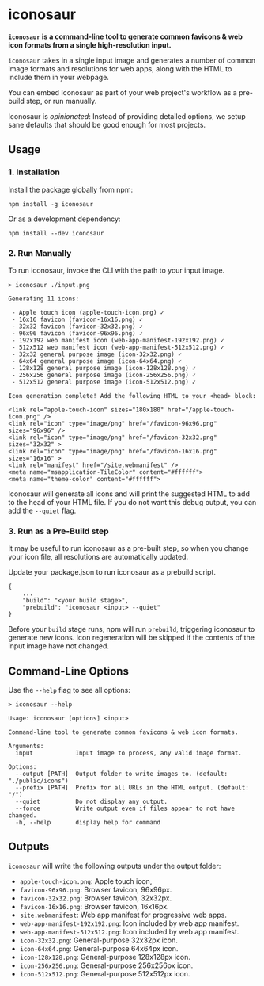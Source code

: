 # iconosaur

**`iconosaur` is a command-line tool to generate common favicons & web icon formats from a single high-resolution input.**

`iconosaur` takes in a single input image and generates a number of common image formats and resolutions for web apps, along with the HTML to include them in your webpage.

You can embed Iconosaur as part of your web project's workflow as a pre-build step, or run manually.

Iconosaur is *opinionated*: Instead of providing detailed options, we setup sane defaults that should be good enough for most projects. 

## Usage

### 1. Installation

Install the package globally from npm:
```
npm install -g iconosaur
```

Or as a development dependency:
```
npm install --dev iconosaur
```

### 2. Run Manually

To run iconosaur, invoke the CLI with the path to your input image. 

```
> iconosaur ./input.png

Generating 11 icons:

 - Apple touch icon (apple-touch-icon.png) ✓
 - 16x16 favicon (favicon-16x16.png) ✓
 - 32x32 favicon (favicon-32x32.png) ✓
 - 96x96 favicon (favicon-96x96.png) ✓
 - 192x192 web manifest icon (web-app-manifest-192x192.png) ✓
 - 512x512 web manifest icon (web-app-manifest-512x512.png) ✓
 - 32x32 general purpose image (icon-32x32.png) ✓
 - 64x64 general purpose image (icon-64x64.png) ✓
 - 128x128 general purpose image (icon-128x128.png) ✓
 - 256x256 general purpose image (icon-256x256.png) ✓
 - 512x512 general purpose image (icon-512x512.png) ✓

Icon generation complete! Add the following HTML to your <head> block:

<link rel="apple-touch-icon" sizes="180x180" href="/apple-touch-icon.png" />
<link rel="icon" type="image/png" href="/favicon-96x96.png" sizes="96x96" />
<link rel="icon" type="image/png" href="/favicon-32x32.png" sizes="32x32" >
<link rel="icon" type="image/png" href="/favicon-16x16.png" sizes="16x16" >
<link rel="manifest" href="/site.webmanifest" />
<meta name="msapplication-TileColor" content="#ffffff">
<meta name="theme-color" content="#ffffff">
```

Iconosaur will generate all icons and will print the suggested HTML to add to the head of your HTML file. If you do not want this debug output, you can add the `--quiet` flag.

### 3. Run as a Pre-Build step

It may be useful to run iconosaur as a pre-built step, so when you change your icon file, all resolutions are automatically updated.

Update your package.json to run iconosaur as a prebuild script.

```
{
    ...
    "build": "<your build stage>",
    "prebuild": "iconosaur <input> --quiet"
}
```

Before your `build` stage runs, npm will run `prebuild`, triggering iconosaur to generate new icons. Icon regeneration will be skipped if the contents of the input image have not changed.

## Command-Line Options

Use the `--help` flag to see all options:

```
> iconosaur --help

Usage: iconosaur [options] <input>

Command-line tool to generate common favicons & web icon formats.

Arguments:
  input            Input image to process, any valid image format.

Options:
  --output [PATH]  Output folder to write images to. (default: "./public/icons")
  --prefix [PATH]  Prefix for all URLs in the HTML output. (default: "/")
  --quiet          Do not display any output.
  --force          Write output even if files appear to not have changed.
  -h, --help       display help for command
```

## Outputs

`iconosaur` will write the following outputs under the output folder:

- `apple-touch-icon.png`: Apple touch icon, 
- `favicon-96x96.png`:  Browser favicon, 96x96px.
- `favicon-32x32.png`:  Browser favicon, 32x32px.
- `favicon-16x16.png`:  Browser favicon, 16x16px.
- `site.webmanifest`: Web app manifest for progressive web apps.
- `web-app-manifest-192x192.png`: Icon included by web app manifest.
- `web-app-manifest-512x512.png`: Icon included by web app manifest.
- `icon-32x32.png`: General-purpose 32x32px icon.
- `icon-64x64.png`: General-purpose 64x64px icon.
- `icon-128x128.png`: General-purpose 128x128px icon.
- `icon-256x256.png`: General-purpose 256x256px icon.
- `icon-512x512.png`: General-purpose 512x512px icon.